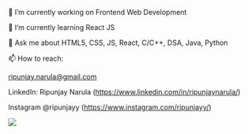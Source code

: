 🔭 I’m currently working on Frontend Web Development

🌱 I’m currently learning React JS

💬 Ask me about HTML5, CSS, JS, React, C/C++, DSA, Java, Python

📫 How to reach: 

ripunjay.narula@gmail.com

LinkedIn: Ripunjay Narula (https://www.linkedin.com/in/ripunjaynarula/)

Instagram @ripunjayy (https://www.instagram.com/ripunjayy/) 

  
<img src="https://github-readme-stats.vercel.app/api?username=ripunjaynarula&&show_icons=true&title_color=ffffff&icon_color=bb2acf&text_color=daf7dc&bg_color=151515">
